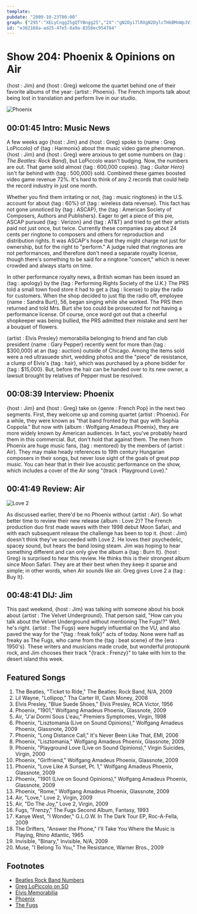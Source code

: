 ```yaml
---
template: 
pubdate: "2009-10-23T00:00"
graph: {"295":"XELyCngg25gQTYBngg25","2X":"gN2Dyi7lRXgN2DylcTHkBMoWpJViFTBMoWpLldBtBJgDlxwZ8LLldBtxwZ8LgmqmfkLIPnBLgsFkLIPnBLgsFoJyplJUOdCt7ySxWkHwWt7ySxJUOdCWkHwW","EF":"BI5glDBqkmBI5glnrQHD298tH9JkZP","1XP":"X6cfdgMit697qipBHm1G298tHG07PF97qipG07PFG07PFgMit6"}
id: "e382168a-ad25-47e5-8a9a-8358ec954784"
---
```






# Show 204: Phoenix & Opinions on Air

{host : Jim} and {host : Greg} welcome the quartet behind one of their favorite albums of the year: {artist : Phoenix}. The French imports talk about being lost in translation and perform live in our studio.

![Phoenix](https://static.soundopinions.org/images/2010/phoenix.jpg)



## 00:01:45 Intro: Music News

A few weeks ago {host : Jim} and {host : Greg} spoke to {name : Greg LoPiccolo} of {tag : Harmonix} about the music video game phenomenon. {host : Jim} and {host : Greg} were anxious to get some numbers on {tag : *The Beatles: Rock Band*}, but LoPiccolo wasn't budging. Now, the numbers are out. That game sold almost {tag : 600,000 copies}. {tag : *Guitar Hero*} isn't far behind with {tag : 500,000} sold. Combined these games boosted video game revenue 72%. It's hard to think of any 2 records that could help the record industry in just one month.

Whether you find them irritating or not, {tag : music ringtones} in the U.S. account for about {tag : 60%} of {tag : wireless data revenue}. This fact has not gone unnoticed by {tag : ASCAP}, the {tag : American Society of Composers, Authors and Publishers}. Eager to get a piece of this pie, ASCAP pursued {tag : Verizon} and {tag : AT&T} and tried to get their artists paid not just once, but twice. Currently these companies pay about 24 cents per ringtone to composers and others for reproduction and distribution rights. It was ASCAP's hope that they might charge not just for ownership, but for the right to "perform." A judge ruled that ringtones are not performances, and therefore don't need a separate royalty license, though there's something to be said for a ringtone "concert," which is never crowded and always starts on time.

In other performance royalty news, a British woman has been issued an {tag : apology} by the {tag : Performing Rights Society of the U.K.} The PRS told a small town food store it had to get a {tag : license} to play the radio for customers. When the shop decided to just flip the radio off, employee {name : Sandra Burt}, 56, began singing while she worked. The PRS then returned and told Mrs. Burt she too could be prosecuted for not having a performance license. Of course, once word got out that a cheerful shopkeeper was being bullied, the PRS admitted their mistake and sent her a bouquet of flowers.

{artist : Elvis Presley} memorabilia belonging to friend and fan club president {name : Gary Pepper} recently went for more than {tag : $300,000} at an {tag : auction} outside of Chicago. Among the items sold were a red ultrasuede shirt, wedding photos and the "piece" de resistance, a clump of Elvis's {tag : hair}, which was purchased by a phone bidder for {tag : $15,000}. But, before the hair can be handed over to its new owner, a lawsuit brought by relatives of Pepper must be resolved.



## 00:08:39 Interview: Phoenix

{host : Jim} and {host : Greg} take on {genre : French Pop} in the next two segments. First, they welcome up and coming quartet {artist : Phoenix}. For a while, they were known as "that band fronted by that guy with Sophia Coppola." But now with {album : Wolfgang Amadeus Phoenix}, they are more widely known by American audiences. In fact, you've probably heard them in this commercial. But, don't hold that against them. The men from Phoenix are huge music fans, {tag : mentored} by the members of {artist : Air}. They may make heady references to 19th century Hungarian composers in their songs, but never lose sight of the goals of great pop music. You can hear that in their live acoustic performance on the show, which includes a cover of the Air song "{track : Playground Love}."



## 00:41:49 Review: Air

![Love 2](https://static.soundopinions.org/assets/204/1XP0.jpg)

As discussed earlier, there'd be no Phoenix without {artist : Air}. So what better time to review their new release {album : Love 2}? The French production duo first made waves with their 1998 debut Moon Safari, and with each subsequent release the challenge has been to top it. {host : Jim} doesn't think they've succeeded with Love 2. He loves their psychedelic, spacey sound, but hears the band losing steam. Jim was hoping to hear something different and can only give the album a {tag : Burn It}. {host : Greg} is surprised to hear this review. He thinks this is their strongest album since Moon Safari. They are at their best when they keep it sparse and simple; in other words, when Air sounds like air. Greg gives Love 2 a {tag : Buy It}.



## 00:48:41 DIJ: Jim

This past weekend, {host : Jim} was talking with someone about his book about {artist : The Velvet Underground}. That person said, "How can you talk about the Velvet Underground without mentioning The Fugs!?" Well, he's right. {artist : The Fugs} were hugely influential on the VU, and also paved the way for the "{tag : freak folk}" acts of today. None were half as freaky as The Fugs, who came from the {tag : beat scene} of the {era : 1950's}. These writers and musicians made crude, but wonderful protopunk rock, and Jim chooses their track "{track : Frenzy}" to take with him to the desert island this week.



## Featured Songs

1. The Beatles, "Ticket to Ride," The Beatles: Rock Band, N/A, 2009
2. Lil Wayne, "Lollipop," Tha Carter III, Cash Money, 2008
3. Elvis Presley, "Blue Suede Shoes," Elvis Presley, RCA Victor, 1956
4. Phoenix, "1901," Wolfgang Amadeus Phoenix, Glassnote, 2009
5. Air, "J'ai Dormi Sous L'eau," Premiers Symptomes, Virgin, 1998
6. Phoenix, "Lisztomania (Live on Sound Opinions)," Wolfgang Amadeus Phoenix, Glassnote, 2009
7. Phoenix, "Long Distance Call," It's Never Been Like That, EMI, 2006
8. Phoenix, "Lisztomania," Wolfgang Amadeus Phoenix, Glassnote, 2009
9. Phoenix, "Playground Love (Live on Sound Opinions)," Virgin Suicides, Virgin, 2000
10. Phoenix, "Girlfriend," Wolfgang Amadeus Phoenix, Glassnote, 2009
11. Phoenix, "Love Like A Sunset, Pt. 1," Wolfgang Amadeus Phoenix, Glassnote, 2009
12. Phoenix, "1901 (Live on Sound Opinions)," Wolfgang Amadeus Phoenix, Glassnote, 2009
13. Phoenix, "Rome," Wolfgang Amadeus Phoenix, Glassnote, 2009
14. Air, "Love," Love 2, Virgin, 2009
15. Air, "Do The Joy," Love 2, Virgin, 2009
16. Fugs, "Frenzy," The Fugs Second Album, Fantasy, 1993
17. Kanye West, "I Wonder," G.L.O.W. In The Dark Tour EP, Roc-A-Fella, 2009
18. The Drifters, "Answer the Phone," I'll Take You Where the Music is Playing, Rhino Atlantic, 1965
19. Invisible, "Binary," Invisible, N/A, 2009
20. Muse, "I Belong To You," The Resistance, Warner Bros., 2009



## Footnotes

- [Beatles Rock Band Numbers](http://www.billboard.com/news/beatles-boost-music-game-sales-to-new-high-1004023739.story)
- [Greg LoPiccolo on SO](http://www.soundopinions.org/show/201/#greglopiccolo)
- [Elvis Memorabilia](https://www.liveauctioneers.com/catalog/19734_the-gary-pepper-elvis-presley-collection/)
- [Phoenix](http://www.wearephoenix.com/)
- [The Fugs](http://www.thefugs.com/)